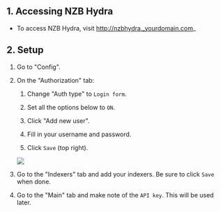 ## 1. Accessing NZB Hydra

- To access NZB Hydra, visit http://nzbhydra._yourdomain.com_

## 2. Setup

1. Go to "Config". 

1. On the "Authorization" tab:

    1. Change "Auth type" to `Login form`.

    1. Set all the options below to `ON`.
    1. Click "Add new user". 
    1. Fill in your username and password.
    1. Click `Save` (top right).
    
    ![](http://i.imgur.com/jsSwajH.png)

 1. Go to the "Indexers" tab and add your indexers. Be sure to click `Save` when done.

 1. Go to the "Main" tab and make note of the `API key`. This will be used later.

